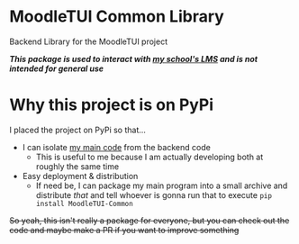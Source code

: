 # MoodleTUI Common Library
Backend Library for the MoodleTUI project

***This package is used to interact with [my school's LMS](https://basic-ed.cit.edu) and is not intended for general use***

# Why this project is on PyPi
I placed the project on PyPi so that...
- I can isolate [my main code](https://github.com/kiwifuit/moodletui) from the backend code
  - This is useful to me because I am actually developing both at roughly the same time
- Easy deployment & distribution
  - If need be, I can package my main program into a small archive and distribute *that* and tell whoever is gonna run that to execute `pip install MoodleTUI-Common`

~~So yeah, this isn't really a package for everyone, but you can check out the code and maybe make a PR if you want to improve something~~
